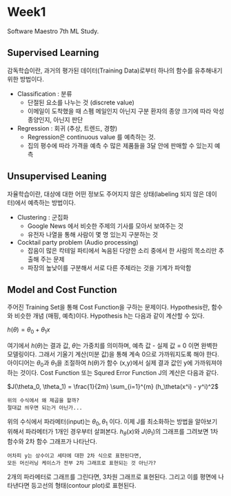 # Week1
Software Maestro 7th ML Study.

## Supervised Learning
감독학습이란, 과거의 평가된 데이터(Training Data)로부터 하나의 함수를 유추해내기 위한 방법이다.

 - Classification : 분류
   - 단절된 요소를 나누는 것 (discrete value)
   - 이메일이 도착했을 때 스펨 메일인지 아닌지 구분
     환자의 종양 크기에 따라 악성 종양인지, 아닌지 판단
 - Regression : 회귀 (추상, 트렌드, 경향)
   - Regression은 continuous value 를 예측하는 것.
   - 집의 평수에 따라 가격을 예측
     수 많은 제품들을 3달 안에 판매할 수 있는지 예측

## Unsupervised Leaning
자율학습이란, 대상에 대한 어떤 정보도 주어지지 않은 상태(labeling 되지 않은 데이터)에서 예측하는 방법이다.

 - Clustering : 군집화
   - Google News 에서 비슷한 주제의 기사를 모아서 보여주는 것
   - 유전자 나열을 통해 사람이 몇 명 있는지 구분하는 것
 - Cocktail party problem (Audio processing)
   - 잡음이 많은 칵테일 파티에서 녹음된 다양한 소리 중에서 한 사람의 목소리만 추출해 주는 문제
   - 파장의 높낮이를 구분해서 서로 다른 주체라는 것을 기계가 파악함

## Model and Cost Function
주어진 Training Set을 통해 Cost Function을 구하는 문제이다.
Hypothesis란, 함수와 비슷한 개념 (매핑, 예측)이다.
Hypothesis h는 다음과 같이 계산할 수 있다.

$h(\theta) = \theta_0 + \theta_1x$

여기에서 $h(\theta)$는 결과 값, $\theta$는 가중치를 의미하며,
예측 값 - 실제 값 = 0 이면 완벽한 모델링이다.
그래서 기울기 계산(미분 값)을 통해 계속 0으로 가까워지도록 해야 한다.
아이디어는 $\theta_0$과 $\theta_1$을 조절하여 $h(\theta)$가 함수 (x,y)에서 실제 결과 값인 y에 가까워져야 하는 것이다.
Cost Function 또는 Squred Error Function J의 계산은 다음과 같다.

$J(\theta_0, \theta_1) = \frac{1}{2m} \sum_{i=1}^{m} (h_\theta(x^i) - y^i)^2$

```
위의 수식에서 왜 제곱을 할까?
절대값 씌우면 되는거 아닌가...
```
위의 수식에서 파라메터(input)는 $\theta_0, \theta_1$ 이다.
이제 J를 최소화하는 방법을 알아보기 위해서 파라메터가 1개인 경우부터 살펴본다.
$h_\theta(x)$와 $J(\theta_1)$의 그래프를 그려보면 1차 함수와 2차 함수 그래프가 나타난다.
```
어차피 y는 상수이고 세타에 대한 2차 식으로 표현된다면,
모든 머신러닝 케이스가 전부 2차 그래프로 표현되는 것 아닌가?
```
2개의 파라메터로 그래프를 그린다면, 3차원 그래프로 표현된다.
그리고 이를 평면에 나타낸다면 등고선의 형태(contour plot)로 표현된다.
